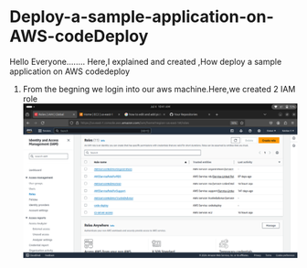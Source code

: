 # Deploy-a-sample-application-on-AWS-codeDeploy
Hello Everyone........
Here,I explained and created ,How deploy a sample application on AWS codedeploy

1. From the begning we login into our aws machine.Here,we created 2 IAM role
   ![Alt text](sample_screeshots/1.png)
